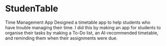 # StudenTable
Time Management App
Designed a timetable app to help students who have trouble managing their time.
I did this by making an app for students to organise their tasks by making a To-Do list, an AI-recommended timetable, and reminding them when their assignments were due.
